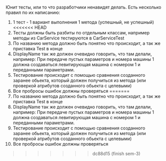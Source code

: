 Юнит тесты, или то что разработчики ненавидят делать. Есть несколько правил по их написанию:
1. 1 тест - 1 вариант выполнения 1 метода (успешный, не успешный)
<<<<<<< HEAD
2. Тесты должны быть разбиты по отдельным классам, например методы из CarService тестируются в CarServiceTest 
3. По названию метода должно быть понятно что происходит, а так же приставка Test в конце 
4. DisplayName так же должен очевидно говорить, что там делали, например: При передаче пустых параметров и номера машины 1 должна создаваться левитирующая машина с номером 1 и переданными параметрами. 
5. Тестирование происходит с помощью сравнения созданного заранее обьекта, который должен получиться из метода (или проверкой атрибутов созданного обьекта с целевыми)
6. Все пробросы ошибок должны проверяться
=======
2. По названию метода должно быть понятно что происходит, а так же приставка Test в конце
3. DisplayName так же должен очевидно говорить, что там делали, например: При передаче пустых параметров и номера машины 1 должна создаваться левитирующая машина с номером 1 и переданными параметрами. 
4. Тестирование происходит с помощью сравнения созданного заранее обьекта, который должен получиться из метода (или проверкой атрибутов созданного обьекта с целевыми)
5. Все пробросы ошибок должны проверяться
>>>>>>> dc88d15 (finish sem-3)
